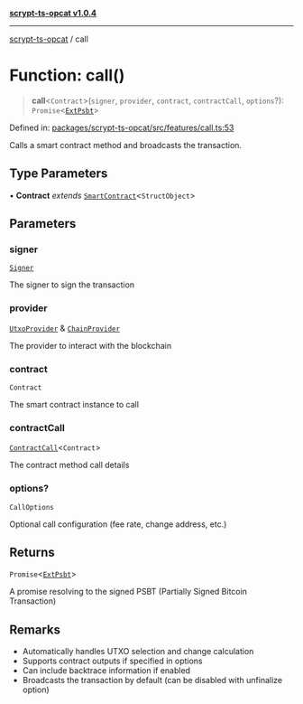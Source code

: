 [**scrypt-ts-opcat v1.0.4**](../README.md)

***

[scrypt-ts-opcat](../README.md) / call

# Function: call()

> **call**\<`Contract`\>(`signer`, `provider`, `contract`, `contractCall`, `options`?): `Promise`\<[`ExtPsbt`](../classes/ExtPsbt.md)\>

Defined in: [packages/scrypt-ts-opcat/src/features/call.ts:53](https://github.com/OPCAT-Labs/ts-tools/blob/528986f3e4ac436a160988491680cf191c0bf231/packages/scrypt-ts-opcat/src/features/call.ts#L53)

Calls a smart contract method and broadcasts the transaction.

## Type Parameters

• **Contract** *extends* [`SmartContract`](../classes/SmartContract.md)\<`StructObject`\>

## Parameters

### signer

[`Signer`](../interfaces/Signer.md)

The signer to sign the transaction

### provider

[`UtxoProvider`](../interfaces/UtxoProvider.md) & [`ChainProvider`](../interfaces/ChainProvider.md)

The provider to interact with the blockchain

### contract

`Contract`

The smart contract instance to call

### contractCall

[`ContractCall`](../type-aliases/ContractCall.md)\<`Contract`\>

The contract method call details

### options?

`CallOptions`

Optional call configuration (fee rate, change address, etc.)

## Returns

`Promise`\<[`ExtPsbt`](../classes/ExtPsbt.md)\>

A promise resolving to the signed PSBT (Partially Signed Bitcoin Transaction)

## Remarks

- Automatically handles UTXO selection and change calculation
- Supports contract outputs if specified in options
- Can include backtrace information if enabled
- Broadcasts the transaction by default (can be disabled with unfinalize option)
